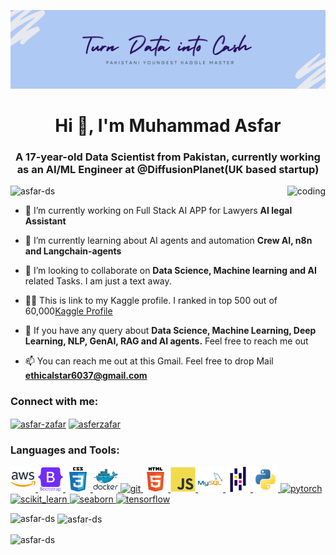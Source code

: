 ![Logo](https://github.com/Asfar-ds/Asfar-ds/blob/main/banner.png)
<h1 align="center">Hi 👋, I'm Muhammad Asfar</h1>
<h3 align="center">A 17-year-old Data Scientist from Pakistan, currently working as an AI/ML Engineer at @DiffusionPlanet(UK based startup)</h3>

<img align="right" alt="coding" src="https://media0.giphy.com/media/v1.Y2lkPTc5MGI3NjExdnI2cXVuMHNveXB2eG9waHE4OTVnM2VydTFubGxqOXhqMXpuY294bSZlcD12MV9pbnRlcm5hbF9naWZfYnlfaWQmY3Q9cw/M9gbBd9nbDrOTu1Mqx/giphy.gif">

<p align="left"> <img src="https://komarev.com/ghpvc/?username=asfar-ds&label=Profile%20views&color=0e75b6&style=flat" alt="asfar-ds" /> </p>

- 🔭 I’m currently working on Full Stack AI APP for Lawyers **AI legal Assistant**

- 🌱 I’m currently learning about AI agents and automation **Crew AI, n8n and Langchain-agents**

- 👯 I’m looking to collaborate on **Data Science, Machine learning and AI** related Tasks. I am just a text away.

- 👨‍💻 This is link to my Kaggle profile. I ranked in top 500 out of 60,000[Kaggle Profile](https://www.kaggle.com/asferzafar)

- 💬 If you have any query about **Data Science, Machine Learning, Deep Learning, NLP, GenAI, RAG and AI agents.** Feel free to reach me out

- 📫 You can reach me out at this Gmail. Feel free to drop Mail **ethicalstar6037@gmail.com**

<h3 align="left">Connect with me:</h3>
<p align="left">
<a href="https://linkedin.com/in/asfar-zafar" target="blank"><img align="center" src="https://raw.githubusercontent.com/rahuldkjain/github-profile-readme-generator/master/src/images/icons/Social/linked-in-alt.svg" alt="asfar-zafar" height="30" width="40" /></a>
<a href="https://kaggle.com/asferzafar" target="blank"><img align="center" src="https://raw.githubusercontent.com/rahuldkjain/github-profile-readme-generator/master/src/images/icons/Social/kaggle.svg" alt="asferzafar" height="30" width="40" /></a>
</p>

<h3 align="left">Languages and Tools:</h3>
<p align="left"> <a href="https://aws.amazon.com" target="_blank" rel="noreferrer"> <img src="https://raw.githubusercontent.com/devicons/devicon/master/icons/amazonwebservices/amazonwebservices-original-wordmark.svg" alt="aws" width="40" height="40"/> </a> <a href="https://getbootstrap.com" target="_blank" rel="noreferrer"> <img src="https://raw.githubusercontent.com/devicons/devicon/master/icons/bootstrap/bootstrap-plain-wordmark.svg" alt="bootstrap" width="40" height="40"/> </a> <a href="https://www.w3schools.com/css/" target="_blank" rel="noreferrer"> <img src="https://raw.githubusercontent.com/devicons/devicon/master/icons/css3/css3-original-wordmark.svg" alt="css3" width="40" height="40"/> </a> <a href="https://www.docker.com/" target="_blank" rel="noreferrer"> <img src="https://raw.githubusercontent.com/devicons/devicon/master/icons/docker/docker-original-wordmark.svg" alt="docker" width="40" height="40"/> </a> <a href="https://git-scm.com/" target="_blank" rel="noreferrer"> <img src="https://www.vectorlogo.zone/logos/git-scm/git-scm-icon.svg" alt="git" width="40" height="40"/> </a> <a href="https://www.w3.org/html/" target="_blank" rel="noreferrer"> <img src="https://raw.githubusercontent.com/devicons/devicon/master/icons/html5/html5-original-wordmark.svg" alt="html5" width="40" height="40"/> </a> <a href="https://developer.mozilla.org/en-US/docs/Web/JavaScript" target="_blank" rel="noreferrer"> <img src="https://raw.githubusercontent.com/devicons/devicon/master/icons/javascript/javascript-original.svg" alt="javascript" width="40" height="40"/> </a> <a href="https://www.mysql.com/" target="_blank" rel="noreferrer"> <img src="https://raw.githubusercontent.com/devicons/devicon/master/icons/mysql/mysql-original-wordmark.svg" alt="mysql" width="40" height="40"/> </a> <a href="https://pandas.pydata.org/" target="_blank" rel="noreferrer"> <img src="https://raw.githubusercontent.com/devicons/devicon/2ae2a900d2f041da66e950e4d48052658d850630/icons/pandas/pandas-original.svg" alt="pandas" width="40" height="40"/> </a> <a href="https://www.python.org" target="_blank" rel="noreferrer"> <img src="https://raw.githubusercontent.com/devicons/devicon/master/icons/python/python-original.svg" alt="python" width="40" height="40"/> </a> <a href="https://pytorch.org/" target="_blank" rel="noreferrer"> <img src="https://www.vectorlogo.zone/logos/pytorch/pytorch-icon.svg" alt="pytorch" width="40" height="40"/> </a> <a href="https://scikit-learn.org/" target="_blank" rel="noreferrer"> <img src="https://upload.wikimedia.org/wikipedia/commons/0/05/Scikit_learn_logo_small.svg" alt="scikit_learn" width="40" height="40"/> </a> <a href="https://seaborn.pydata.org/" target="_blank" rel="noreferrer"> <img src="https://seaborn.pydata.org/_images/logo-mark-lightbg.svg" alt="seaborn" width="40" height="40"/> </a> <a href="https://www.tensorflow.org" target="_blank" rel="noreferrer"> <img src="https://www.vectorlogo.zone/logos/tensorflow/tensorflow-icon.svg" alt="tensorflow" width="40" height="40"/> </a> </p>

<p><img align="left" src="https://github-readme-stats.vercel.app/api/top-langs?username=asfar-ds&show_icons=true&locale=en&layout=compact" alt="asfar-ds" /></p>

<p>&nbsp;<img align="center" src="https://github-readme-stats.vercel.app/api?username=asfar-ds&show_icons=true&locale=en" alt="asfar-ds" /></p>

<p><img align="center" src="https://github-readme-streak-stats.herokuapp.com/?user=asfar-ds&" alt="asfar-ds" /></p>
